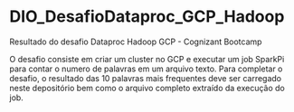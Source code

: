 # DIO_DesafioDataproc_GCP_Hadoop
Resultado do desafio Dataproc Hadoop GCP - Cognizant Bootcamp

O desafio consiste em criar um cluster no GCP e executar um job SparkPi para contar o numero de palavras em um arquivo texto. Para completar o desafio, o resultado das 10 palavras mais frequentes deve ser carregado neste depositório bem como o arquivo completo extraído da execução do job. 
